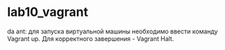# lab10_vagrant
da
ant: для запуска виртуальной машины необходимо ввести команду Vagrant up. Для корректного завершения - Vagrant Halt. 
